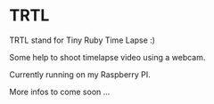 # TRTL

TRTL stand for Tiny Ruby Time Lapse :)

Some help to shoot timelapse video using a webcam.

Currently running on my Raspberry PI.

More infos to come soon ...
